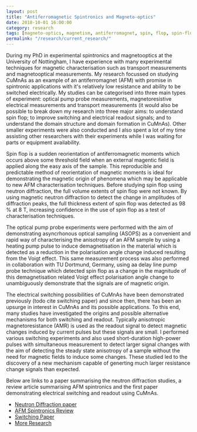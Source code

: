 ```yaml
---
layout: post
title: "Antiferromagnetic Spintronics and Magneto-optics"
date: 2018-10-01 16:00:00
category: research
tags: [magneto-optics, magnetism, antiferromagnet, spin, flop, spin-flop, electrical, switching, CuMnAs, Voigt, Effect]
permalink: "/research/current_research/"
---
```


<div class="row2">
<div class="span60" id="text-content">
    <p> 
    During my PhD in experimental spintronics and magnetooptics at the University of Nottingham, I have experience with many experimental techniques for magnetic characterisation such as transport measurements and magnetooptical measurements. My research focussed on studying CuMnAs as an example of an antiferromagnet (AFM) with promise in spintronic applications with it's relatively low resistance and ability to be switched electrically. My studies can be categorised into three main types of experiment: optical pump probe measurements, magnetoresistive electrical measurements and transport measurements (it would also be possible to break down my research into three major aims: to understand spin flop; to improve switching and electrical readout signals; and to understand the domain structure and domain formation in CuMnAs). Other smaller experiments were also conducted and I also spent a lot of my time assisting other researchers with their experiments while I was waiting for parts or equipment availability.
    </p>
    <p>
    Spin flop is a sudden reorientation of antiferromagnetic moments which occurs above some threshold field when an external magentic field is applied along the easy axis of the sample. This reproducible and predictable method of reorientation of magnetic moments is ideal for demonstrating the magnetic origin of phenomena which may be applicable to new AFM characterisation techniques. Before studying spin flop using neutron diffraction, the full volume extents of spin flop were not known. By using magnetic neutron diffraction to detect the change in amplitudes of diffraction peaks, the full thickness extent of spin flop was detected as 98 % at 8 T, increasing confidence in the use of spin flop as a test of characterisation techniques.
    </p>
    <p>
    The optical pump probe experiments were performed with the aim of demonstrating asyncrhonous optical sampling (ASOPS) as a convenient and rapid way of characterising the anisotropy of an AFM sample by using a heating pump pulse to induce demagnetisation in the material which is detected as a reduction in the polarisation angle change induced resulting from the Voigt effect. This same measurement process was also performed in collaboration with TU Dortmund, Germany, using aa delay line pump probe technique which detected spin flop as a change in the magnitude of this demagnetisation related Voigt effect polarisation angle change to unambiguously demonstrate that the signals are of magnetic origin.
    </p>
    <p>
    The electrical switching possibilities of CuMnAs have been demonstrated previously (todo cite switching paper) and since then, there has been an upsurge in interest in CuMnAs and its possible applications. To this end, many studies have investigated the origins and possible alternative mechanisms for both switching and readout. Typically anisotropic magnetoresistance (AMR) is used as the readout signal to detect magnetic changes induced by current pulses but these signals are small. I performed various switching experiments and also used short-duration high-power pulses with simultaneous measurement to detect larger signal changes with the aim of detecting the steady state anisotropy of a sample without the need for magnetic fields to induce some changes. These studied led to the discovery of a new mechanism capable of generting much larger resistance change signals than expected. 
    </p>
    <p>
    Below are links to a paper summarising the neutron diffraction studies, a review article summarising AFM spintronics and the first paper demonstrating electrical switching and readout using CuMnAs.
    </p>
</div>
    <ul class="actions">
        <li><a href="https://aip.scitation.org/doi/10.1063/5.0103390" target="_blank" class="button"><span class="fas fa-link"></span>Neutron Diffraction paper</a></li> 
        <li><a href="https://www.nature.com/articles/nnano.2016.18" target="_blank" class="button"><span class="fas fa-link"></span>AFM Spintronics Review</a></li> 
        <li><a href="https://www.nature.com/articles/ncomms15434" target="_blank" class="button"><span class="fas fa-link"></span>Switching Paper</a></li>
        <li><a href="/research/" class="button next">More Research</a></li>
    </ul>


</div> 